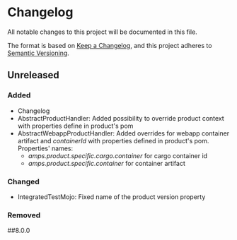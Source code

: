 # Changelog
All notable changes to this project will be documented in this file.

The format is based on [Keep a Changelog](https://keepachangelog.com/en/1.0.0/),
and this project adheres to [Semantic Versioning](https://semver.org/spec/v2.0.0.html).

## Unreleased

### Added 
- Changelog
- AbstractProductHandler: Added possibility to override product context with properties define in product's pom
- AbstractWebappProductHandler: Added overrides for webapp container artifact and _containerId_ with properties defined in product's pom. Properties' names:
    - _amps.product.specific.cargo.container_ for cargo container id
    - _amps.product.specific.container_ for container artifact

### Changed

- IntegratedTestMojo: Fixed name of the product version property

### Removed

##8.0.0
